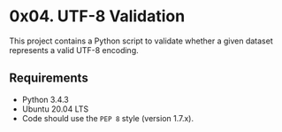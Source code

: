# 0x04. UTF-8 Validation

This project contains a Python script to validate whether a given dataset represents a valid UTF-8 encoding.

## Requirements

- Python 3.4.3
- Ubuntu 20.04 LTS
- Code should use the `PEP 8` style (version 1.7.x).
